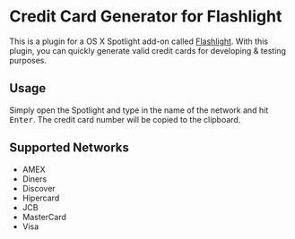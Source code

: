# Credit Card Generator for Flashlight

This is a plugin for a OS X Spotlight add-on called [Flashlight](https://github.com/nate-parrott/Flashlight). With this plugin, you can quickly generate valid credit cards for developing & testing purposes.

## Usage

Simply open the Spotlight and type in the name of the network and hit <kbd>Enter</kbd>. The credit card number will be copied to the clipboard.

## Supported Networks
* AMEX
* Diners
* Discover
* Hipercard
* JCB
* MasterCard
* Visa